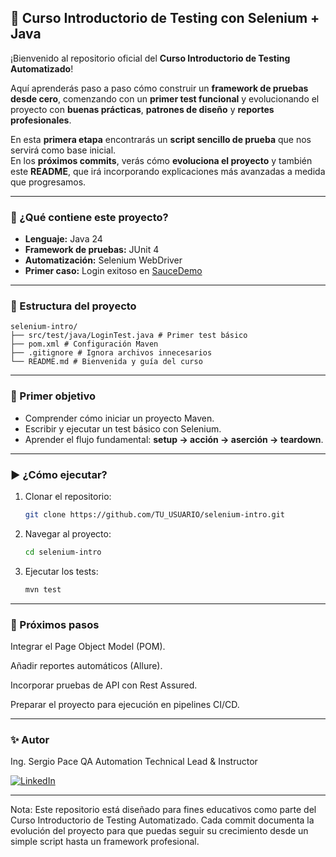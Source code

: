 ## 🧪 Curso Introductorio de Testing con Selenium + Java

¡Bienvenido al repositorio oficial del **Curso Introductorio de Testing Automatizado**!  

Aquí aprenderás paso a paso cómo construir un **framework de pruebas desde cero**, comenzando con un **primer test funcional** y evolucionando el proyecto con **buenas prácticas**, **patrones de diseño** y **reportes profesionales**.

En esta **primera etapa** encontrarás un **script sencillo de prueba** que nos servirá como base inicial.  
En los **próximos commits**, verás cómo **evoluciona el proyecto** y también este **README**, que irá incorporando explicaciones más avanzadas a medida que progresamos.

---

### 🚀 ¿Qué contiene este proyecto?
- **Lenguaje:** Java 24  
- **Framework de pruebas:** JUnit 4  
- **Automatización:** Selenium WebDriver  
- **Primer caso:** Login exitoso en [SauceDemo](https://www.saucedemo.com/v1/index.html)

---

### 📂 Estructura del proyecto
```
selenium-intro/
├── src/test/java/LoginTest.java # Primer test básico
├── pom.xml # Configuración Maven
├── .gitignore # Ignora archivos innecesarios
└── README.md # Bienvenida y guía del curso
```

---

### 🏁 Primer objetivo
- Comprender cómo iniciar un proyecto Maven.  
- Escribir y ejecutar un test básico con Selenium.  
- Aprender el flujo fundamental: **setup → acción → aserción → teardown**.  

---

### ▶️ ¿Cómo ejecutar?
1. Clonar el repositorio:
   ```bash
   git clone https://github.com/TU_USUARIO/selenium-intro.git

2. Navegar al proyecto:
   ```bash
   cd selenium-intro

3. Ejecutar los tests:
   ```bash
   mvn test

---

### 📌 Próximos pasos
Integrar el Page Object Model (POM).

Añadir reportes automáticos (Allure).

Incorporar pruebas de API con Rest Assured.

Preparar el proyecto para ejecución en pipelines CI/CD.

---

### ✨ Autor
Ing. Sergio Pace
QA Automation Technical Lead & Instructor

[![LinkedIn](https://img.shields.io/badge/LinkedIn-Sígueme-blue)](https://www.linkedin.com/in/sergio-pace)

---

Nota: Este repositorio está diseñado para fines educativos como parte del Curso Introductorio de Testing Automatizado. Cada commit documenta la evolución del proyecto para que puedas seguir su crecimiento desde un simple script hasta un framework profesional.
